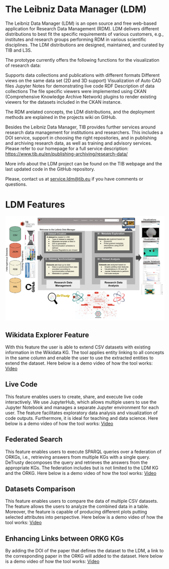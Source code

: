 # The Leibniz Data Manager (LDM)

The Leibniz Data Manager (LDM) is an open source and free web-based application for Research Data Management (RDM). LDM delivers different distributions to best fit the specific requirements of various customers, e.g., institutes and research groups performing RDM in various scientific disciplines. The LDM distributions are designed, maintained, and curated by  TIB  and  L3S.

The prototype currently offers the following functions for the visualization of research data:

Supports data collections and publications  with different formats
Different views on the same data set (2D and 3D support)
Visualization of Auto CAD files
Jupyter Notes for demonstrating live code
RDF Description of data collections
The file specific viewers were implemented using CKAN (Comprehensive Knowledge Archive Network) plugins to render existing viewers for the datasets included in the CKAN instance.

The RDM arelated concepts, the LDM distributions, and the deployment methods are explained in the projects wiki on GitHub.

Besides the Leibniz Data Manager, TIB provides further services around research data management for institutions and researchers. This includes a DOI service, support in choosing the right repositories, and in publishing and archiving research data, as well as training and advisory services. Please refer to our homepage for a full service description: https://www.tib.eu/en/publishing-archiving/research-data/

More info about the LDM project can be found on the TIB webpage and the last updated code in the GitHub repository.

Please, contact us at service.ldm@tib.eu if you have comments or questions.


# LDM Features

![LDM Architecture](ArchitectureLDM.png)


## Wikidata Explorer Feature
With this feature the user is able to extend CSV datasets with existing information in the Wikidata KG. The tool applies entity linking to all concepts in the same column and enable the user to use the extracted entities to extend the dataset. Here below is a demo video of how the tool works: [Video](https://service.tib.eu/ldmservice/dataset/66e93a29-1dc3-48a3-9611-02c29e221cec/resource/fa0b0487-fee8-43f6-a7bc-23657e8e5f53/download/ldm-falcon.mp4)

## Live Code
This feature enables users to create, share, and execute live code interactively. We use JupyterHub, which allows multiple users to use the Jupyter Notebook and manages a separate Jupyter environment for each user. The feature facilitates exploratory data analysis and visualization of code outputs. Furthermore, it is ideal for teaching and data science. Here below is a demo video of how the tool works: [Video](https://service.tib.eu/ldmservice/dataset/fe99ccfb-f888-40aa-b31c-f855a29159a6/resource/2b6b7e42-035e-4d87-8538-1a5f396d5c74/download/live_code_demo.mp4)


## Federated Search
This feature enables users to execute SPARQL queries over a federation of ORKGs, i.e., retrieving answers from multiple KGs with a single query. DeTrusty decomposes the query and retrieves the answers from the appropriate KGs. The federation includes but is not limited to the LDM KG and the ORKG. Here below is a demo video of how the tool works: [Video](https://service.tib.eu/ldmservice/dataset/f2046c00-836e-487a-b57c-bc892e9368d1/resource/01af5e1c-0eae-45ab-b64d-43812881722e/download/fedorkg.mp4)

## Datasets Comparison
This feature enables users to compare the data of multiple CSV datasets. The feature allows the users to analyze the combined data in a table. Moreover, the feature is capable of producing different plots putting selected attributes into perspective. Here below is a demo video of how the tool works: [Video](https://service.tib.eu/ldmservice/dataset/7fa08901-7fb5-43cc-880f-ccc6b0530aff/resource/2ca58284-3a9c-452f-b505-7952e60fb458/download/datacomparison.mp4)

## Enhancing Links between ORKG KGs
By adding the DOI of the paper that defines the dataset to the LDM, a link to the corresponding paper in the ORKG will added to the dataset. Here below is a demo video of how the tool works: [Video](https://service.tib.eu/ldmservice/dataset/1187f2d4-25cb-45eb-b5bd-01b2957f26b1/resource/30167b3c-a543-4f9c-bea3-67099727ec2d/download/ldm_orkg.mp4)







